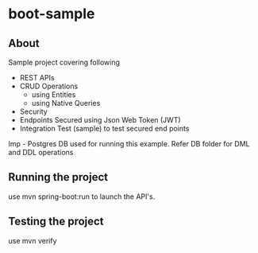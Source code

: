 # boot-sample

## About

Sample project covering following
  - REST APIs
  - CRUD Operations
    - using Entities
    - using Native Queries
  - Security
  - Endpoints Secured using Json Web Token (JWT)
  - Integration Test (sample) to test secured end points
  
  Imp - Postgres DB used for running this example. Refer DB folder for DML and DDL operations
  
  ## Running the project
  
  use mvn spring-boot:run to launch the API's. 
  
  ## Testing the project
  
  use mvn verify

